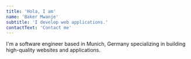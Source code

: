 ```yaml
---
title: 'Hola, I am'
name: 'Baker Mwanje'
subtitle: 'I develop web applications.'
contactText: 'Contact me'
---
```


I'm a software engineer based in Munich, Germany specializing in building high-quality websites and applications.
